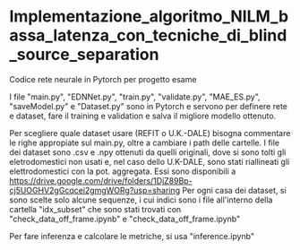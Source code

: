 # Implementazione_algoritmo_NILM_bassa_latenza_con_tecniche_di_blind_source_separation
Codice rete neurale in Pytorch per progetto esame

I file "main.py", "EDNNet.py", "train.py", "validate.py", "MAE_ES.py", "saveModel.py" e "Dataset.py" sono in Pytorch e servono per definere rete e dataset, fare il training e validation e salva il migliore modello ottenuto.

Per scegliere quale dataset usare (REFIT o U.K.-DALE) bisogna commentare le righe appropiate sul main.py, oltre a cambiare i path delle cartelle. I file dei dataset sono .csv e .npy ottenuti da quelli originali, dove si sono tolti gli eletrodomestici non usati e, nel caso dello U.K-DALE, sono stati riallineati gli elettrodomestici con la pot. aggregata. Essi sono disponibili a https://drive.google.com/drive/folders/1DjZ89Bp-cj5UOGHV2gGcqcei2gmgWORg?usp=sharing
Per ogni casa dei dataset, si sono scelte solo alcune sequenze, i cui indici sono i file all'interno della cartella "idx_subset" che sono stati trovati con "check_data_off_frame.ipynb" e "check_data_off_frame.ipynb"

Per fare inferenza e calcolare le metriche, si usa "inference.ipynb"
